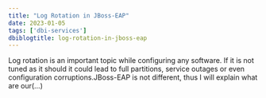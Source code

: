 ```yaml
---
title: "Log Rotation in JBoss-EAP"
date: 2023-01-05
tags: ['dbi-services']
dbiblogtitle: log-rotation-in-jboss-eap
---
```

Log rotation is an important topic while configuring any software. If it is not tuned as it should it could lead to full partitions, service outages or even configuration corruptions.JBoss-EAP is not different, thus I will explain what are our(…)